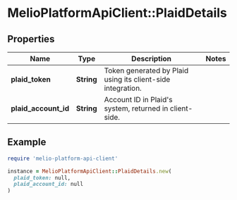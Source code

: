 # MelioPlatformApiClient::PlaidDetails

## Properties

| Name | Type | Description | Notes |
| ---- | ---- | ----------- | ----- |
| **plaid_token** | **String** | Token generated by Plaid using its client-side integration. |  |
| **plaid_account_id** | **String** | Account ID in Plaid&#39;s system, returned in client-side. |  |

## Example

```ruby
require 'melio-platform-api-client'

instance = MelioPlatformApiClient::PlaidDetails.new(
  plaid_token: null,
  plaid_account_id: null
)
```

